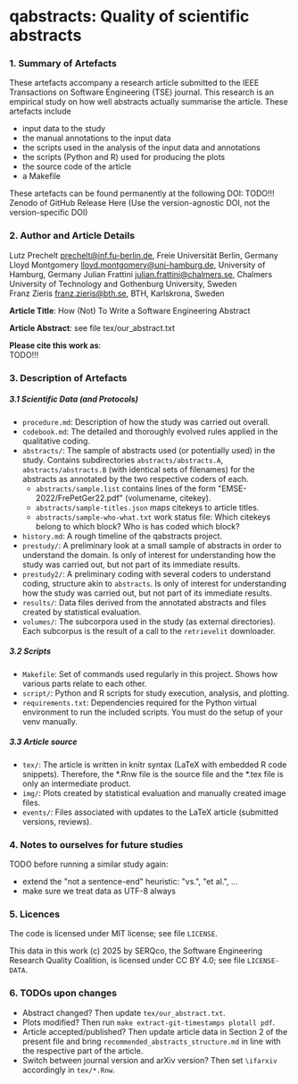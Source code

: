 # qabstracts: Quality of scientific abstracts


### 1. Summary of Artefacts

These artefacts accompany a research article submitted to the IEEE Transactions on Software Engineering (TSE) journal. 
This research is an empirical study on how well abstracts actually summarise the article. 
These artefacts include 

- input data to the study
- the manual annotations to the input data
- the scripts used in the analysis of the input data and annotations
- the scripts (Python and R) used for producing the plots
- the source code of the article
- a Makefile

These artefacts can be found permanently at the following DOI: TODO!!! Zenodo of GitHub Release Here
(Use the version-agnostic DOI, not the version-specific DOI)


### 2. Author and Article Details

Lutz Prechelt <prechelt@inf.fu-berlin.de>, Freie Universität Berlin, Germany  
Lloyd Montgomery <lloyd.montgomery@uni-hamburg.de>, University of Hamburg, Germany 
Julian Frattini <julian.frattini@chalmers.se>, Chalmers University of Technology and Gothenburg University, Sweden  
Franz Zieris <franz.zieris@bth.se>, BTH, Karlskrona, Sweden  

**Article Title**: How (Not) To Write a Software Engineering Abstract

**Article Abstract**: see file tex/our_abstract.txt

**Please cite this work as**:  
TODO!!!


### 3. Description of Artefacts

##### 3.1 Scientific Data (and Protocols)

- `procedure.md`: Description of how the study was carried out overall.
- `codebook.md`: The detailed and thoroughly evolved rules applied in the qualitative coding.
- `abstracts/`: The sample of abstracts used (or potentially used) in the study. 
  Contains subdirectories `abstracts/abstracts.A`, `abstracts/abstracts.B` (with identical sets of filenames)
  for the abstracts as annotated by the two respective coders of each.
    - `abstracts/sample.list` contains lines of the form "EMSE-2022/FrePetGer22.pdf" (volumename, citekey).  
    - `abstracts/sample-titles.json` maps citekeys to article titles.  
    - `abstracts/sample-who-what.txt` work status file: 
      Which citekeys belong to which block? Who is has coded which block?
- `history.md`: A rough timeline of the qabstracts project.
- `prestudy/`: A preliminary look at a small sample of abstracts in order to understand the domain.
  Is only of interest for understanding how the study was carried out, but not part of its immediate results.
- `prestudy2/`: A preliminary coding with several coders to understand coding, structure akin to `abstracts`.
  Is only of interest for understanding how the study was carried out, but not part of its immediate results.
- `results/`: Data files derived from the annotated abstracts and files created by statistical evaluation.
- `volumes/`: The subcorpora used in the study (as external directories). Each subcorpus is the result of a call to the `retrievelit` downloader.


##### 3.2 Scripts

- `Makefile`: Set of commands used regularly in this project.
  Shows how various parts relate to each other.
- `script/`: Python and R scripts for study execution, analysis, and plotting.
- `requirements.txt`: Dependencies required for the Python virtual environment to run the included scripts.
  You must do the setup of your venv manually.


##### 3.3 Article source
- `tex/`: The article is written in knitr syntax (LaTeX with embedded R code snippets).
  Therefore, the *.Rnw file is the source file and the *.tex file is only an intermediate product.
- `img/`: Plots created by statistical evaluation and manually created image files.
- `events/`: Files associated with updates to the LaTeX article (submitted versions, reviews).


### 4. Notes to ourselves for future studies

TODO before running a similar study again:
- extend the "not a sentence-end" heuristic:
  "vs.", "et al.", ...
- make sure we treat data as UTF-8 always


### 5. Licences

The code is licensed under MIT license; see file `LICENSE`. 

This data in this work (c) 2025 by SERQco, the Software Engineering Research Quality Coalition,
is licensed under CC BY 4.0; see file `LICENSE-DATA`.


### 6. TODOs upon changes

- Abstract changed? 
  Then update `tex/our_abstract.txt`.
- Plots modified? 
  Then run `make extract-git-timestamps plotall pdf`.
- Article accepted/published? 
  Then update article data in Section 2 of the present file and
  bring `recommended_abstracts_structure.md` in line with the respective part of the article.
- Switch between journal version and arXiv version?
  Then set `\ifarxiv` accordingly in `tex/*.Rnw`.
